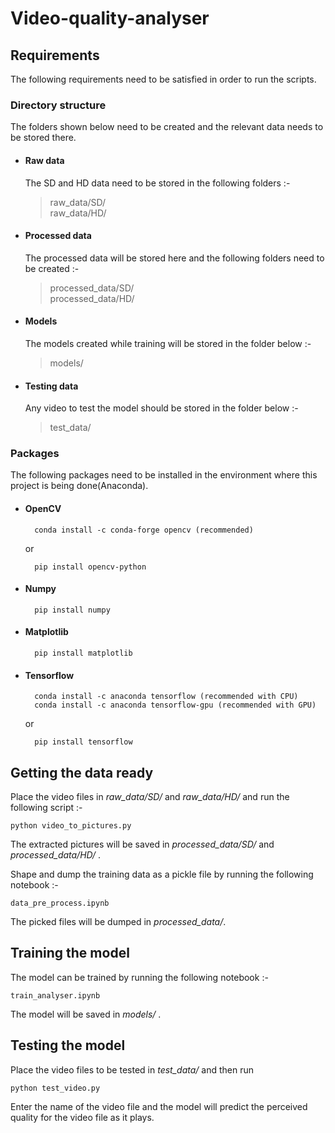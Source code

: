 # Video-quality-analyser

## Requirements

The following requirements need to be satisfied in order to run the scripts.

### Directory structure

The folders shown below need to be created and the relevant data needs to be stored there.

- #### Raw data  
    The SD and HD data need to be stored in the following folders :-
    > raw_data/SD/  
    raw_data/HD/

- #### Processed data
    The processed data will be stored here and the following folders need to be created :-
    > processed_data/SD/  
    processed_data/HD/

- #### Models
    The models created while training will be stored in the folder below :-
    > models/

- #### Testing data
    Any video to test the model should be stored in the folder below :-
    > test_data/

###  Packages
The following packages need to be installed in the environment where this project is being done(Anaconda).

- #### OpenCV
        conda install -c conda-forge opencv (recommended)  
    or  
        
        pip install opencv-python

- #### Numpy
        pip install numpy

- #### Matplotlib
        pip install matplotlib
- #### Tensorflow
    
        conda install -c anaconda tensorflow (recommended with CPU)  
        conda install -c anaconda tensorflow-gpu (recommended with GPU)   
    or  
        
        pip install tensorflow

## Getting the data ready  

Place the video files in *raw_data/SD/* and *raw_data/HD/* and run the following script :-  

    python video_to_pictures.py  

The extracted pictures will be saved in *processed_data/SD/* and *processed_data/HD/* .  

Shape and dump the training data as a pickle file by running the following notebook :-  

    data_pre_process.ipynb

The picked files will be dumped in *processed_data/*.

## Training the model

The model can be trained by running the following notebook :-  

    train_analyser.ipynb

The model will be saved in *models/* .

## Testing the model

Place the video files to be tested in *test_data/* and then run 

    python test_video.py

Enter the name of the video file and the model will predict the perceived quality for the video file as it plays. 


